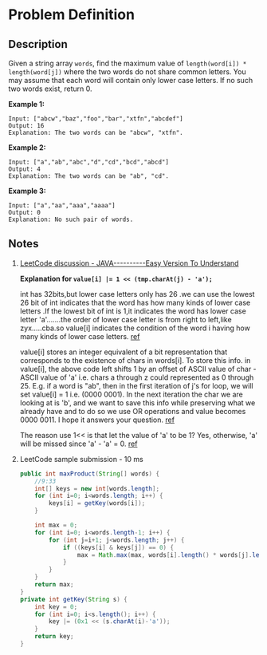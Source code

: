 # Problem Definition

## Description

Given a string array `words`, find the maximum value of `length(word[i]) * length(word[j])` where the two words do not share common letters. You may assume that each word will contain only lower case letters. If no such two words exist, return 0.

**Example 1:**

```text
Input: ["abcw","baz","foo","bar","xtfn","abcdef"]
Output: 16
Explanation: The two words can be "abcw", "xtfn".
```

**Example 2:**

```text
Input: ["a","ab","abc","d","cd","bcd","abcd"]
Output: 4
Explanation: The two words can be "ab", "cd".
```

**Example 3:**

```text
Input: ["a","aa","aaa","aaaa"]
Output: 0
Explanation: No such pair of words.
```

## Notes

1. [LeetCode discussion - JAVA----------Easy Version To Understand](https://leetcode.com/explore/interview/card/google/66/others-4/460/discuss/76959/JAVA-Easy-Version-To-Understand!!!!!!!!!!!!!!!!!)

    **Explanation for `value[i] |= 1 << (tmp.charAt(j) - 'a');`**

    int has 32bits,but lower case letters only has 26 .we can use the lowest 26 bit of int indicates that the word has how many kinds of lower case letters .If the lowest bit of int is 1,it indicates the word has lower case letter 'a'.......the order of lower case letter is from right to left,like zyx.....cba.so value[i] indicates the condition of the word i having how many kinds of lower case letters. [ref](https://leetcode.com/explore/interview/card/google/66/others-4/460/discuss/76959/JAVA-Easy-Version-To-Understand!!!!!!!!!!!!!!!!!/80816)

    value[i] stores an integer equivalent of a bit representation that corresponds to the existence of chars in words[i]. To store this info. in value[i], the above code left shifts 1 by an offset of ASCII value of char - ASCII value of 'a' i.e. chars a through z could represented as 0 through 25. E.g. if a word is "ab", then in the first iteration of j's for loop, we will set value[i] = 1 i.e. (0000 0001). In the next iteration the char we are looking at is 'b', and we want to save this info while preserving what we already have and to do so we use OR operations and value becomes 0000 0011. I hope it answers your question. [ref](https://leetcode.com/explore/interview/card/google/66/others-4/460/discuss/76959/JAVA-Easy-Version-To-Understand!!!!!!!!!!!!!!!!!/145602)

    The reason use 1<< is that let the value of 'a' to be 1? Yes, otherwise, 'a' will be missed since 'a' - 'a' = 0. [ref](https://leetcode.com/explore/interview/card/google/66/others-4/460/discuss/76959/JAVA-Easy-Version-To-Understand!!!!!!!!!!!!!!!!!/80814)

1. LeetCode sample submission - 10 ms

    ```java
    public int maxProduct(String[] words) {
        //9:33
        int[] keys = new int[words.length];
        for (int i=0; i<words.length; i++) {
            keys[i] = getKey(words[i]);
        }

        int max = 0;
        for (int i=0; i<words.length-1; i++) {
            for (int j=i+1; j<words.length; j++) {
                if ((keys[i] & keys[j]) == 0) {
                    max = Math.max(max, words[i].length() * words[j].length());
                }
            }
        }
        return max;
    }
    private int getKey(String s) {
        int key = 0;
        for (int i=0; i<s.length(); i++) {
            key |= (0x1 << (s.charAt(i)-'a'));
        }
        return key;
    }
    ```